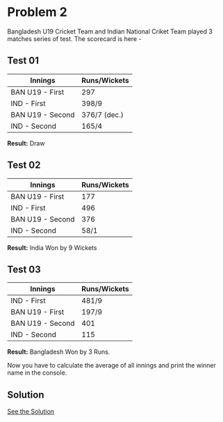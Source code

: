 # Problem 2

Bangladesh U19 Cricket Team and Indian National Criket Team played 3 matches series of test. The scorecard is here -

## Test 01

| Innings          | Runs/Wickets |
| ---------------- | ------------ |
| BAN U19 - First  | 297          |
| IND - First      | 398/9        |
| BAN U19 - Second | 376/7 (dec.) |
| IND - Second     | 165/4        |

**Result:** Draw

## Test 02

| Innings          | Runs/Wickets |
| ---------------- | ------------ |
| BAN U19 - First  | 177          |
| IND - First      | 496          |
| BAN U19 - Second | 376          |
| IND - Second     | 58/1         |

**Result:** India Won by 9 Wickets

## Test 03

| Innings          | Runs/Wickets |
| ---------------- | ------------ |
| IND - First      | 481/9        |
| BAN U19 - First  | 197/9        |
| BAN U19 - Second | 401          |
| IND - Second     | 115          |

**Result:** Bangladesh Won by 3 Runs.

Now you have to calculate the average of all innings and print the winner name in the console.

## Solution

[See the Solution](./solutions/problem-2.js)
